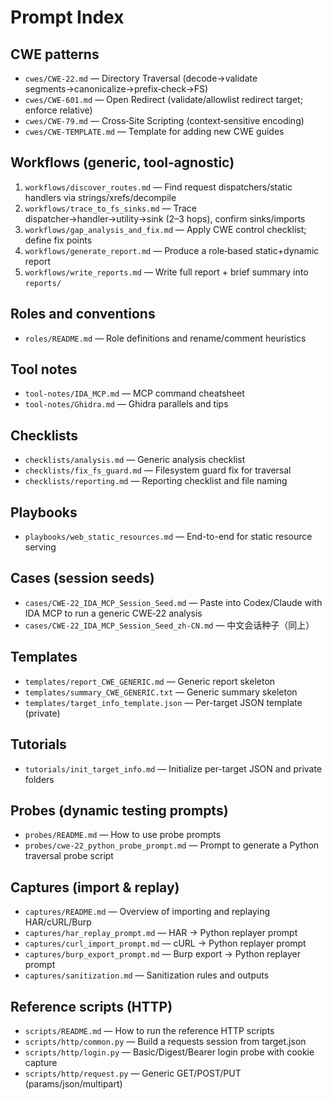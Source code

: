 # Prompt Index

## CWE patterns
- `cwes/CWE-22.md` — Directory Traversal (decode→validate segments→canonicalize→prefix‑check→FS)
- `cwes/CWE-601.md` — Open Redirect (validate/allowlist redirect target; enforce relative)
- `cwes/CWE-79.md` — Cross‑Site Scripting (context‑sensitive encoding)
- `cwes/CWE-TEMPLATE.md` — Template for adding new CWE guides

## Workflows (generic, tool‑agnostic)
1) `workflows/discover_routes.md` — Find request dispatchers/static handlers via strings/xrefs/decompile
2) `workflows/trace_to_fs_sinks.md` — Trace dispatcher→handler→utility→sink (2–3 hops), confirm sinks/imports
3) `workflows/gap_analysis_and_fix.md` — Apply CWE control checklist; define fix points
4) `workflows/generate_report.md` — Produce a role‑based static+dynamic report
5) `workflows/write_reports.md` — Write full report + brief summary into `reports/`

## Roles and conventions
- `roles/README.md` — Role definitions and rename/comment heuristics

## Tool notes
- `tool-notes/IDA_MCP.md` — MCP command cheatsheet
- `tool-notes/Ghidra.md` — Ghidra parallels and tips

## Checklists
- `checklists/analysis.md` — Generic analysis checklist
- `checklists/fix_fs_guard.md` — Filesystem guard fix for traversal
- `checklists/reporting.md` — Reporting checklist and file naming

## Playbooks
- `playbooks/web_static_resources.md` — End-to-end for static resource serving

## Cases (session seeds)
- `cases/CWE-22_IDA_MCP_Session_Seed.md` — Paste into Codex/Claude with IDA MCP to run a generic CWE‑22 analysis
- `cases/CWE-22_IDA_MCP_Session_Seed_zh-CN.md` — 中文会话种子（同上）

## Templates
- `templates/report_CWE_GENERIC.md` — Generic report skeleton
- `templates/summary_CWE_GENERIC.txt` — Generic summary skeleton
- `templates/target_info_template.json` — Per-target JSON template (private)

## Tutorials
- `tutorials/init_target_info.md` — Initialize per-target JSON and private folders

## Probes (dynamic testing prompts)
- `probes/README.md` — How to use probe prompts
- `probes/cwe-22_python_probe_prompt.md` — Prompt to generate a Python traversal probe script

## Captures (import & replay)
- `captures/README.md` — Overview of importing and replaying HAR/cURL/Burp
- `captures/har_replay_prompt.md` — HAR → Python replayer prompt
- `captures/curl_import_prompt.md` — cURL → Python replayer prompt
- `captures/burp_export_prompt.md` — Burp export → Python replayer prompt
- `captures/sanitization.md` — Sanitization rules and outputs

## Reference scripts (HTTP)
- `scripts/README.md` — How to run the reference HTTP scripts
- `scripts/http/common.py` — Build a requests session from target.json
- `scripts/http/login.py` — Basic/Digest/Bearer login probe with cookie capture
- `scripts/http/request.py` — Generic GET/POST/PUT (params/json/multipart)
